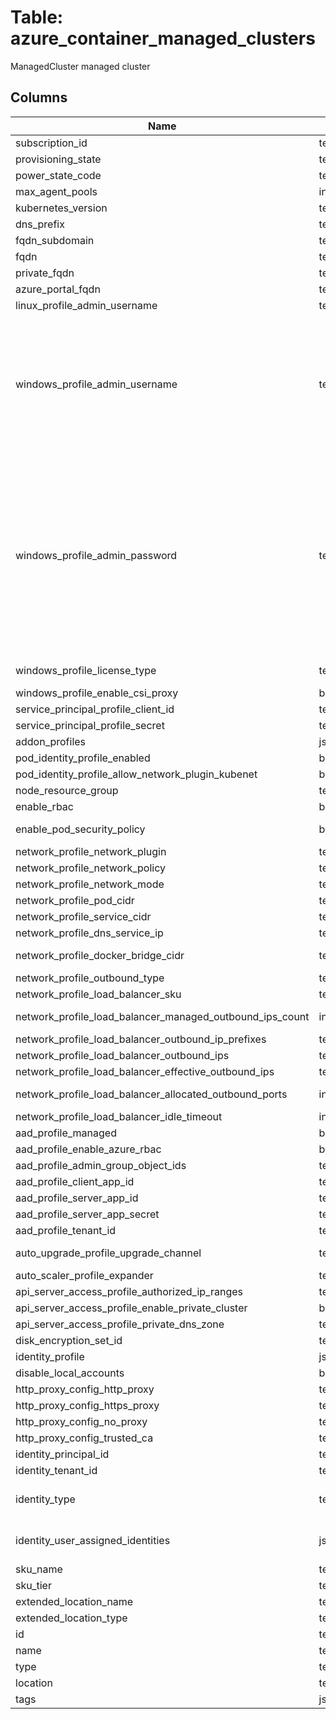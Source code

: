 
# Table: azure_container_managed_clusters
ManagedCluster managed cluster
## Columns
| Name        | Type           | Description  |
| ------------- | ------------- | -----  |
|subscription_id|text|Azure subscription id|
|provisioning_state|text|The current deployment or provisioning state, which only appears in the response|
|power_state_code|text|Tells whether the cluster is Running or Stopped Possible values include: 'Running', 'Stopped'|
|max_agent_pools|integer|The max number of agent pools for the managed cluster|
|kubernetes_version|text|Version of Kubernetes specified when creating the managed cluster|
|dns_prefix|text|DNS prefix specified when creating the managed cluster|
|fqdn_subdomain|text|FQDN subdomain specified when creating private cluster with custom private dns zone|
|fqdn|text|FQDN for the master pool|
|private_fqdn|text|FQDN of private cluster|
|azure_portal_fqdn|text|FQDN for the master pool which used by proxy config|
|linux_profile_admin_username|text|The administrator username to use for Linux VMs|
|windows_profile_admin_username|text|Specifies the name of the administrator account <br><br> **restriction:** Cannot end in "" <br><br> **Disallowed values:** "administrator", "admin", "user", "user1", "test", "user2", "test1", "user3", "admin1", "1", "123", "a", "actuser", "adm", "admin2", "aspnet", "backup", "console", "david", "guest", "john", "owner", "root", "server", "sql", "support", "support_388945a0", "sys", "test2", "test3", "user4", "user5" <br><br> **Minimum-length:** 1 character <br><br> **Max-length:** 20 characters|
|windows_profile_admin_password|text|Specifies the password of the administrator account <br><br> **Minimum-length:** 8 characters <br><br> **Max-length:** 123 characters <br><br> **Complexity requirements:** 3 out of 4 conditions below need to be fulfilled <br> Has lower characters <br>Has upper characters <br> Has a digit <br> Has a special character (Regex match [\W_]) <br><br> **Disallowed values:** "abc@123", "P@$$w0rd", "P@ssw0rd", "P@ssword123", "Pa$$word", "pass@word1", "Password!", "Password1", "Password22", "iloveyou!"|
|windows_profile_license_type|text|The licenseType to use for Windows VMs Windows_Server is used to enable Azure Hybrid User Benefits for Windows VMs Possible values include: 'None', 'WindowsServer'|
|windows_profile_enable_csi_proxy|boolean|Whether to enable CSI proxy|
|service_principal_profile_client_id|text|The ID for the service principal|
|service_principal_profile_secret|text|The secret password associated with the service principal in plain text|
|addon_profiles|jsonb|Profile of managed cluster add-on|
|pod_identity_profile_enabled|boolean|Whether the pod identity addon is enabled|
|pod_identity_profile_allow_network_plugin_kubenet|boolean|Customer consent for enabling AAD pod identity addon in cluster using Kubenet network plugin|
|node_resource_group|text|Name of the resource group containing agent pool nodes|
|enable_rbac|boolean|Whether to enable Kubernetes Role-Based Access Control|
|enable_pod_security_policy|boolean|(DEPRECATING) Whether to enable Kubernetes pod security policy (preview) This feature is set for removal on October 15th, 2020 Learn more at akams/aks/azpodpolicy|
|network_profile_network_plugin|text|Network plugin used for building Kubernetes network Possible values include: 'Azure', 'Kubenet'|
|network_profile_network_policy|text|Network policy used for building Kubernetes network Possible values include: 'NetworkPolicyCalico', 'NetworkPolicyAzure'|
|network_profile_network_mode|text|Network mode used for building Kubernetes network Possible values include: 'Transparent', 'Bridge'|
|network_profile_pod_cidr|text|A CIDR notation IP range from which to assign pod IPs when kubenet is used|
|network_profile_service_cidr|text|A CIDR notation IP range from which to assign service cluster IPs It must not overlap with any Subnet IP ranges|
|network_profile_dns_service_ip|text|An IP address assigned to the Kubernetes DNS service It must be within the Kubernetes service address range specified in serviceCidr|
|network_profile_docker_bridge_cidr|text|A CIDR notation IP range assigned to the Docker bridge network It must not overlap with any Subnet IP ranges or the Kubernetes service address range|
|network_profile_outbound_type|text|The outbound (egress) routing method Possible values include: 'LoadBalancer', 'UserDefinedRouting'|
|network_profile_load_balancer_sku|text|The load balancer sku for the managed cluster Possible values include: 'Standard', 'Basic'|
|network_profile_load_balancer_managed_outbound_ips_count|integer|Desired number of outbound IP created/managed by Azure for the cluster load balancer Allowed values must be in the range of 1 to 100 (inclusive) The default value is 1|
|network_profile_load_balancer_outbound_ip_prefixes|text[]|A list of public IP prefix resources|
|network_profile_load_balancer_outbound_ips|text[]|A list of public IP resources|
|network_profile_load_balancer_effective_outbound_ips|text[]|The effective outbound IP resources of the cluster load balancer|
|network_profile_load_balancer_allocated_outbound_ports|integer|Desired number of allocated SNAT ports per VM Allowed values must be in the range of 0 to 64000 (inclusive) The default value is 0 which results in Azure dynamically allocating ports|
|network_profile_load_balancer_idle_timeout|integer|Desired outbound flow idle timeout in minutes Allowed values must be in the range of 4 to 120 (inclusive) The default value is 30 minutes|
|aad_profile_managed|boolean|Whether to enable managed AAD|
|aad_profile_enable_azure_rbac|boolean|Whether to enable Azure RBAC for Kubernetes authorization|
|aad_profile_admin_group_object_ids|text[]|AAD group object IDs that will have admin role of the cluster|
|aad_profile_client_app_id|text|The client AAD application ID|
|aad_profile_server_app_id|text|The server AAD application ID|
|aad_profile_server_app_secret|text|The server AAD application secret|
|aad_profile_tenant_id|text|The AAD tenant ID to use for authentication If not specified, will use the tenant of the deployment subscription|
|auto_upgrade_profile_upgrade_channel|text|upgrade channel for auto upgrade Possible values include: 'UpgradeChannelRapid', 'UpgradeChannelStable', 'UpgradeChannelPatch', 'UpgradeChannelNodeImage', 'UpgradeChannelNone'|
|auto_scaler_profile_expander|text|Possible values include: 'LeastWaste', 'MostPods', 'Priority', 'Random'|
|api_server_access_profile_authorized_ip_ranges|text[]|Authorized IP Ranges to kubernetes API server|
|api_server_access_profile_enable_private_cluster|boolean|Whether to create the cluster as a private cluster or not|
|api_server_access_profile_private_dns_zone|text|Private dns zone mode for private cluster|
|disk_encryption_set_id|text|ResourceId of the disk encryption set to use for enabling encryption at rest|
|identity_profile|jsonb|Identities associated with the cluster|
|disable_local_accounts|boolean|If set to true, getting static credential will be disabled for this cluster Expected to only be used for AAD clusters|
|http_proxy_config_http_proxy|text|HTTP proxy server endpoint to use|
|http_proxy_config_https_proxy|text|HTTPS proxy server endpoint to use|
|http_proxy_config_no_proxy|text[]|Endpoints that should not go through proxy|
|http_proxy_config_trusted_ca|text|Alternative CA cert to use for connecting to proxy servers|
|identity_principal_id|text|The principal id of the system assigned identity which is used by master components|
|identity_tenant_id|text|The tenant id of the system assigned identity which is used by master components|
|identity_type|text|The type of identity used for the managed cluster Type 'SystemAssigned' will use an implicitly created identity in master components and an auto-created user assigned identity in MC_ resource group in agent nodes Type 'None' will not use MSI for the managed cluster, service principal will be used instead Possible values include: 'ResourceIdentityTypeSystemAssigned', 'ResourceIdentityTypeUserAssigned', 'ResourceIdentityTypeNone'|
|identity_user_assigned_identities|jsonb|The user identity associated with the managed cluster This identity will be used in control plane and only one user assigned identity is allowed The user identity dictionary key references will be ARM resource ids in the form: '/subscriptions/{subscriptionId}/resourceGroups/{resourceGroupName}/providers/MicrosoftManagedIdentity/userAssignedIdentities/{identityName}'|
|sku_name|text|Name of a managed cluster SKU Possible values include: 'ManagedClusterSKUNameBasic'|
|sku_tier|text|Tier of a managed cluster SKU Possible values include: 'Paid', 'Free'|
|extended_location_name|text|The name of the extended location|
|extended_location_type|text|The type of the extended location Possible values include: 'EdgeZone'|
|id|text|Resource Id|
|name|text|Resource name|
|type|text|Resource type|
|location|text|Resource location|
|tags|jsonb|Resource tags|
